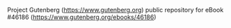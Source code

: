 Project Gutenberg (https://www.gutenberg.org) public repository for eBook #46186 (https://www.gutenberg.org/ebooks/46186)
